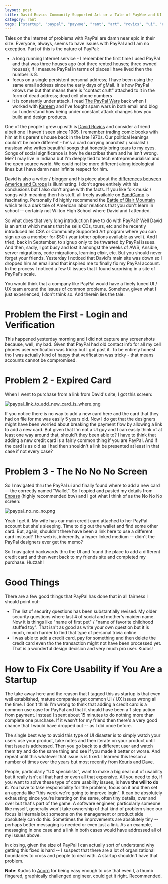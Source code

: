 ```yaml
---
layout: post
title: David Rovics Community Supported Art or a Tale of PayWoe and UI / UX Failures for Startups to Learn From
category: rant
tags: ["startup", "paypal", "paywoe", "rant", "art", "rovics", "ui", "ux", "usability"]
---
```

Tales on the Internet of problems with PayPal are damn near epic in their size.  Everyone, always, seems to have issues with PayPal and I am no exception.  Part of this is the nature of PayPal:

* a long running Internet service - I remember the first time I used PayPal and that was three houses ago (not three rented houses; three owned houses); if I measure PayPal in terms of places I have lived then the number is 8.
* focus on a single persistent personal address; I have been using the same email address since the early days of gMail. It is how PayPal knows me but that means there is "contact cruft" attached to it in the form of dead address; dead cell phone numbers
* it is constantly under attack.  I read [The PayPal Wars](https://www.amazon.com/PayPal-Wars-Battles-Media-Planet/dp/1936488590) back when I worked with [Kareem](https://medium.com/@kareem.m?source=false---------0) and I've fought spam wars in both email and blog so I understand how being under constant attack changes how you build and design products.

One of the people I grew up with is [David Rovics](http://www.davidrovics.com) and consider a friend albeit one I haven't seen since 1985.  I remember trading comic books with him at his parent's house back in the late 1970s.  Our political leanings couldn't be more different - he's a card carrying anarchist / socialist / musican who writes beautiful songs that honestly bring tears to my eyes.  Songs of social significance is how he describes them and he isn't wrong.  Me?  I may live in Indiana but I'm deeply tied to tech entrepreneurialism and the open source world.  We could not be more different along ideological lines but I have damn near infinite respect for him.

David is also a writer / blogger and his piece about the [differences between America and Europe](http://songwritersnotebook.blogspot.com/2016/03/rejected-by-america.html) is illuminating.  I don't agree entirely with his conclusions but I also don't argue with the facts.  If you like folk music / songs with meaning then his stuff, all freely available on [BandCamp](https://davidrovics.bandcamp.com/) is fascinating.  Personally I'd highly recommend the [Battle of Blair Mountain](https://www.youtube.com/watch?v=Z_rCdNdkb_g) which tells a dark tale of American labor relations that you don't learn in school -- certainly not Wilton High School where David and I attended.

So what does that very long introduction have to do with PayPal?  Well David is an artist which means that he sells CDs, tours, etc and he recently introduced his CSA or Community Supported Art program where you can sign up as a member for $50 / year (other options available as well).  And I tried, back in September, to signup only to be thwarted by PayPal issues.  And then, sadly, I got busy and lost it amongst the weeks of AWS, Ansible, server migrations, code migrations, learning elixir, etc.  But you should never forget your friends.  Yesterday I noticed that David's main site was down so I dropped him an email and that inspired me to finally fix my PayPal account.  In the process I noticed a few UI issues that I found surprising in a site of PayPal's scale.

You would think that a company like PayPal would have a finely tuned UI / UX team around the issues of common problems. Somehow, given what I just experienced, I don't think so.  And therein lies the tale.

# Problem the First - Login and Verification

This happened yesterday morning and I did not capture any screenshots because, well, my bad.  Given that PayPal had old contact info for all my cell phones user verification was tricky but I got past it.  To be entirely honest tho I was actually kind of happy that verification was tricky - that means accounts cannot be compromised.

# Problem 2 - Expired Card

When I went to purchase from a link from David's site, I got this screen:

![paypal_link_to_add_new_card_is_where.png](/blog/assets/paypal_link_to_add_new_card_is_where.png)

If you notice there is no way to add a new card here and the card that they had on file for me was easily 5 years old.  Now I do get that the designers might have been worried about breaking the payment flow by allowing a link to add a new card.  But given that I'm not a UI guy and I can easily think of at least one way around that, should't they been able to?  I have to think that adding a new credit card is a fairly common thing if you are PayPal.  And if the card is as old as I had then shouldn't a link be presented at least in that case if not every case?  

# Problem 3 - The No No No Screen

So I navigated thru the PayPal ui and finally found where to add a new card -- the correctly named "Wallet".  So I copied and pasted my details from [Enpass](https://fuzzygroup.github.io/blog/software_worth_purchasing/2016/09/15/software-worth-purchasing-02-enpass.html) (highly recommended btw) and I got what I think of as the No No No screen:

![paypal_no_no_no.png](/blog/assets/paypal_no_no_no.png)

Yeah I get it.  My wife has our main credit card attached to her PayPal account but she's sleeping.  Time to dig out the wallet and find some other card.  But, again, shouldn't there have been a link here to use a different card instead?  The web is, inherently, a hyper linked medium -- didn't the PayPal designers ever get the memo?

So I navigated backwards thru the UI and found the place to add a different credit card and then went back to my friends site and completed my purchase.  Huzzah!

# Good Things

There are a few good things that PayPal has done that in all fairness I should point out:

* The list of security questions has been substantially revised.  My older security questions where last 4 of social and mother's maiden name.  Now it is things like "name of first pet" / "name of favorite childhood stuffed toy".  That isn't as good as write your own question but it is much, much harder to find that type of personal trivia online.
* I was able to add a credit card, pay for something and then delete the credit card even tho the transaction might not have been processed yet.  That is a wonderful design decision and very much pro user.  Kudos!

# How to Fix Core Usability if You Are a Startup

The take away here and the reason that I tagged this as startup is that even well established, mature companies get common UI / UX issues wrong all the time.  I don't think I'm wrong to think that adding a credit card is a common use case for PayPal and that it should have been a 1 step action from payment.  Instead I spent about 15 minutes to do nothing more than complete one purchase.  If it wasn't for my friend then there's a very good chance that I would have dropped out -- as I did once before.  

The single best way to avoid this type of UI disaster is to simply watch your users use your product, take notes and then iterate on your product until that issue is addressed.  Then you go back to a different user and watch them try and do the same thing and see if you made it better or worse.  And repeat until this whatever that issue is is fixed.  I learned this lesson a number of times over the years but most recently from [Kouris](https://twitter.com/kouriskalligas) and [Dave](https://en.wikipedia.org/wiki/Dave_Sifry).

People, particularly "UX specialists", want to make a big deal out of usability but it really isn't all that hard or even all that expensive.  All you need to do, if you want to solve these type of core usability issues, is have **the will to do it**.  You have to take responsibility for the problem, focus on it and then set an agenda like "this week we're going to improve login".  It can be absolutely exhausting since you're iterating on the same, often tiny details, over and over but that's part of the game.  A software engineer, particularly someone like myself, generally won't take ownership of that kind of problem since our focus is internals but someone on the management or product side absolutely can do this.  Sometimes the improvements are absolutely tiny -- perhaps better messaging is needed or even just a link.  As an example, messaging in one case and a link in both cases would have addressed all of my issues above.

In closing, given the size of PayPal I can actually sort of understand why getting this fixed is hard -- I suspect that there are a lot of organizational boundaries to cross and people to deal with.  A startup shouldn't have that problem.

**Note**: Kudos to [Acorn](https://fuzzygroup.github.io/blog/software_worth_purchasing/2016/09/11/software-worth-purchasing-01-acorn.html) for being easy enough to use that even I, a thumb fingered, graphically challenged engineer, could get it right.  Recommended.